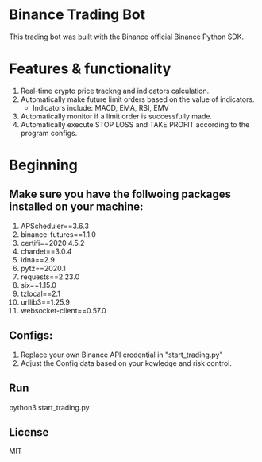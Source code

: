 # Binance Trading Bot
This trading bot was built with the Binance official Binance Python SDK. 



# Features & functionality
1. Real-time crypto price trackng and indicators calculation.
2. Automatically make future limit orders based on the value of indicators.
    - Indicators include: MACD, EMA, RSI, EMV
3. Automatically monitor if a limit order is successfully made.
4. Automatically execute STOP LOSS and TAKE PROFIT according to the program configs.




# Beginning

## Make sure you have the follwoing packages installed on your machine:
1. APScheduler==3.6.3
2. binance-futures==1.1.0
3. certifi==2020.4.5.2
4. chardet==3.0.4
5. idna==2.9
6. pytz==2020.1
7. requests==2.23.0
8. six==1.15.0
9. tzlocal==2.1
10. urllib3==1.25.9
11. websocket-client==0.57.0


## Configs:
1. Replace your own Binance API credential in "start_trading.py"
2. Adjust the Config data based on your kowledge and risk control.


## Run
python3 start_trading.py


## License
MIT

